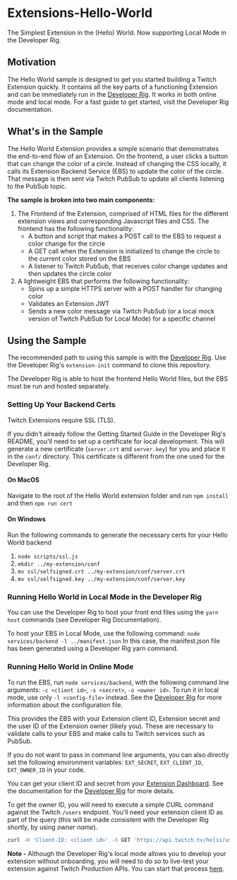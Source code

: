 # Extensions-Hello-World
The Simplest Extension in the (Hello) World.  Now supporting Local Mode in the Developer Rig.

## Motivation
The Hello World sample is designed to get you started building a Twitch Extension quickly. It contains all the key parts of a functioning Extension and can be immediately run in the [Developer Rig](https://github.com/twitchdev/developer-rig).  It works in both online mode and local mode.  For a fast guide to get started, visit the Developer Rig documentation.

## What's in the Sample
The Hello World Extension provides a simple scenario that demonstrates the end-to-end flow of an Extension. On the frontend, a user clicks a button that can change the color of a circle. Instead of changing the CSS locally, it calls its Extension Backend Service (EBS) to update the color of the circle. That message is then sent via Twitch PubSub to update all clients listening to the PubSub topic.

__The sample is broken into two main components:__

1. The Frontend of the Extension, comprised of HTML files for the different extension views and corresponding Javascript files and CSS. The frontend has the following functionality:
    * A button and script that makes a POST call to the EBS to request a color change for the circle
    * A GET call when the Extension is initialized to change the circle to the current color stored on the EBS
    * A listener to Twitch PubSub, that receives color change updates and then updates the circle color
2. A lightweight EBS that performs the following functionality:
    * Spins up a simple HTTPS server with a POST handler for changing color
    * Validates an Extension JWT
    * Sends a new color message via Twitch PubSub (or a local mock version of Twitch PubSub for Local Mode) for a specific channel

## Using the Sample
The recommended path to using this sample is with the [Developer Rig](/twitchdev/developer-rig). Use the Developer Rig's `extension-init` command to clone this repository.

The Developer Rig is able to host the frontend Hello World files, but the EBS must be run and hosted separately.

### Setting Up Your Backend Certs
Twitch Extensions require SSL (TLS).

If you didn't already follow the Getting Started Guide in the Developer Rig's README, you'll need to set up a certificate for local development.  This will generate a new certificate (`server.crt` and `server.key`) for you and place it in the `conf/` directory. This certificate is different from the one used for the Developer Rig.

#### On MacOS
Navigate to the root of the Hello World extension folder and run `npm install` and then `npm run cert`

#### On Windows
Run the following commands to generate the necessary certs for your Hello World backend
1. `node scripts/ssl.js`
2. `mkdir ../my-extension/conf`
3. `mv ssl/selfsigned.crt ../my-extension/conf/server.crt`
4. `mv ssl/selfsigned.key ../my-extension/conf/server.key`

### Running Hello World in Local Mode in the Developer Rig
You can use the Developer Rig to host your front end files using the `yarn host` commands (see Developer Rig Documentation).

To host your EBS in Local Mode, use the following command: `node services/backend -l ../manifest.json`  In this case, the manifest.json file has been generated using a Developer Rig yarn command.  

### Running Hello World in Online Mode
To run the EBS, run `node services/backend`, with the following command line arguments: `-c <client id>`, `-s <secret>`, `-o <owner id>`.  To run it in local mode, use only `-l <config-file>` instead. See the [Developer Rig](/twitchdev/developer-rig#configuring-the-developer-rig) for more information about the configuration file.

This provides the EBS with your Extension client ID, Extension secret and the user ID of the Extension owner (likely you). These are necessary to validate calls to your EBS and make calls to Twitch services such as PubSub.

If you do not want to pass in command line arguments, you can also directly set the following environment variables: `EXT_SECRET`, `EXT_CLIENT_ID`, `EXT_OWNER_ID` in your code.

You can get your client ID and secret from your [Extension Dashboard](https://dev.twitch.tv/dashboard/extensions). See the documentation for the [Developer Rig](https://github.com/twitchdev/developer-rig#configuring-the-developer-rig) for more details.

To get the owner ID, you will need to execute a simple CURL command against the Twitch `/users` endpoint. You'll need your extension client ID as part of the query (this will be made consistent with the Developer Rig shortly, by using _owner name_).

```bash
curl -H 'Client-ID: <client id>' -X GET 'https://api.twitch.tv/helix/users?login=<owner name>'
```

**Note -** Although the Developer Rig's local mode allows you to develop your extension without onboarding, you will need to do so to live-test your extension against Twitch Production APIs. You can start that process [here](https://dev.twitch.tv/extensions).
